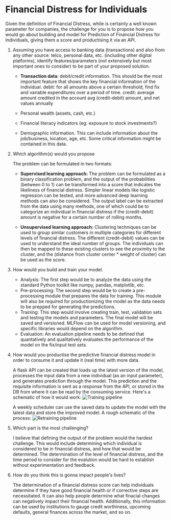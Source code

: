 # Financial Distress for Individuals

Given the definition of Financial Distress, while is certainly a well known parameter for companies, the challenge for you is to propose how you would go about building and model for Prediction of Financial Distress for Individuals, giving them a score and productising it via an API.


1. Assuming you have access to banking data (transactions) and also from any other source: telco, personal data, etc. (including other digital platforms), identify features/parameters (not extensively but most important ones to consider) to be part of your proposed solution.

   * **Transaction data**: debit/credit information. This should be the most important feature that shows the key financial information of the individual.
debit: for all amounts above a certain threshold, find fix and variable expenditures over a period of time. 
credit: average amount credited in the account
avg (credit-debit) amount, and net values annually

   * Personal wealth (assets, cash, etc.)
   * Financial literacy indicators (eg: exposure to stock investments?)
   * Demographic information. This can include information about the job/business, location, age, etc. Some critical information might be contained in this data. 
   

2. Which algorithm(s) would you propose

    The problem can be formulated in two formats:

    * **Supervised learning approach:** The problem can be formulated as a binary classification problem, and the output of the probabilities (between 0 to 1) can be transformed into a score that indicates the likeliness of financial distress. Simpler linear models like logistic regression can be tested, and more advanced deep learning methods can also be considered. The output label can be extracted from the data using many methods, one of which could be to categorize an individual in financial distress if the (credit-debit) amount is negative for a certain number of rolling months. 
  
    * **Unsupervised learning approach:** Clustering techniques can be used to group similar customers in multiple categories for different levels of financial distress. The different (credit-debit) values can be used to understand the ideal number of groups. The individuals can then be mapped to these existing clusters to see the proximity to the cluster, and the (distance from cluster center * weight of cluster) can be used as the score. 
  

3. How would you build and train your model.

   * Analysis: The first step would be to analyze the data using the standard Python toolkit like numpy, pandas, matplotlib, etc.
   * Pre-processing: The second step would be to create a pre-processing module that prepares the data for training. This module will also be required for productionizing the model as the data needs to be prepped for generating the predictions. 
   * Training: This step would involve creating train, test, validation sets and testing the models and parameters. The final model will be saved and versioned. MLFlow can be used for model versioning, and specific libraries would depend on the algorithm.
   * Evaluation: An evaluation pipeline needs to be defined that quantatively and qualitatively evaluates the performance of the model on the fix/input test sets. 

4. How would you productise the predictive financial distress model in order to consume it and update it (real time) with more data.

   A flask API can be created that loads up the latest version of the model, processes the input data from a new individual (as an input parameter), and generates prediction through the model. This prediction and the requisite information is sent as a response from the API, or stored in the DB from where it can be read by the consuming service. Here's a schematic of how it would work:
   ![Training pipeline](/IMG_0879.jpg)
   
   A weekly scheduler can use the saved data to update the model with the latest data and store the improved model. A rough schematic of the process:
   ![Retraining pipeline](/IMG_0880.jpg)

5. Which part is the most challenging? 

   I believe that defining the output of the problem would the hardest challenge. This would include determining which individual is considered to be in financial distress, and how that would be determined. The determination of the level of financial distress, and the time period to consider for the evalution would be hard to establish without experimentation and feedback.

6. How do you think this is gonna impact people's lives? 
   
   The determination of a financial distress score can help individuals determine if they have good financial health or if corrective steps are necessitated. It can also help people determine what finacial changes can negatively impact their financial health. Additionally, this information can be used by institutions to gauge credit worthiness, upcoming defaults, general finances across the market, and so on. 
